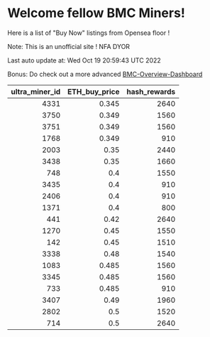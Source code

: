 # Welcome fellow BMC Miners!
Here is a list of "Buy Now" listings from Opensea floor !

Note: This is an unofficial site ! NFA DYOR

Last auto update at: Wed Oct 19 20:59:43 UTC 2022

Bonus: Do check out a more advanced [BMC-Overview-Dashboard](https://dune.com/defifunk/BMC-Overview-Dashboard)


|   ultra_miner_id |   ETH_buy_price |   hash_rewards |
|-----------------:|----------------:|---------------:|
|             4331 |           0.345 |           2640 |
|             3750 |           0.349 |           1560 |
|             3751 |           0.349 |           1560 |
|             1768 |           0.349 |            910 |
|             2003 |           0.35  |           2440 |
|             3438 |           0.35  |           1660 |
|              748 |           0.4   |           1550 |
|             3435 |           0.4   |            910 |
|             2406 |           0.4   |            910 |
|             1371 |           0.4   |            800 |
|              441 |           0.42  |           2640 |
|             1270 |           0.45  |           1550 |
|              142 |           0.45  |           1510 |
|             3338 |           0.48  |           1540 |
|             1083 |           0.485 |           1560 |
|             3345 |           0.485 |           1560 |
|              733 |           0.485 |            910 |
|             3407 |           0.49  |           1960 |
|             2802 |           0.5   |           1520 |
|              714 |           0.5   |           2640 |